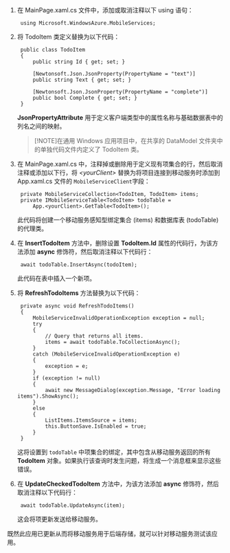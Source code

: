 ﻿
1. 在 MainPage.xaml.cs 文件中，添加或取消注释以下 using 语句： 

        using Microsoft.WindowsAzure.MobileServices;

2. 将 TodoItem 类定义替换为以下代码： 

        public class TodoItem
        {
            public string Id { get; set; }

            [Newtonsoft.Json.JsonProperty(PropertyName = "text")]  
            public string Text { get; set; }

            [Newtonsoft.Json.JsonProperty(PropertyName = "complete")]  
            public bool Complete { get; set; }
        }

    **JsonPropertyAttribute** 用于定义客户端类型中的属性名称与基础数据表中的列名之间的映射。

    >[!NOTE]在通用 Windows 应用项目中，在共享的 DataModel 文件夹中的单独代码文件内定义了 TodoItem 类。

3. 在 MainPage.xaml.cs 中，注释掉或删除用于定义现有项集合的行，然后取消注释或添加以下行，将 _&lt;yourClient&gt;_ 替换为将项目连接到移动服务时添加到 App.xaml.cs 文件的 `MobileServiceClient`字段： 

        private MobileServiceCollection<TodoItem, TodoItem> items;
        private IMobileServiceTable<TodoItem> todoTable = 
            App.<yourClient>.GetTable<TodoItem>();

    此代码将创建一个移动服务感知型绑定集合 (items) 和数据库表 (todoTable) 的代理类。 

4. 在 **InsertTodoItem** 方法中，删除设置 **TodoItem.Id** 属性的代码行，为该方法添加 **async** 修饰符，然后取消注释以下代码行：

        await todoTable.InsertAsync(todoItem);

    此代码在表中插入一个新项。 

5. 将 **RefreshTodoItems** 方法替换为以下代码： 

        private async void RefreshTodoItems()
        {
            MobileServiceInvalidOperationException exception = null;
            try
            {
                // Query that returns all items.   
                items = await todoTable.ToCollectionAsync();             
            }
            catch (MobileServiceInvalidOperationException e)
            {
                exception = e;
            }
            if (exception != null)
            {
                await new MessageDialog(exception.Message, "Error loading items").ShowAsync();
            }
            else
            {
                ListItems.ItemsSource = items;
                this.ButtonSave.IsEnabled = true;
            }    
        }

    这将设置到  `todoTable` 中项集合的绑定，其中包含从移动服务返回的所有 **TodoItem** 对象。如果执行该查询时发生问题，将生成一个消息框来显示这些错误。 

6. 在 **UpdateCheckedTodoItem** 方法中，为该方法添加 **async** 修饰符，然后取消注释以下代码行： 

        await todoTable.UpdateAsync(item);

    这会将项更新发送给移动服务。 

既然此应用已更新从而将移动服务用于后端存储，就可以针对移动服务测试该应用。

<!---HONumber=71-->